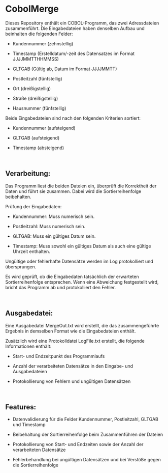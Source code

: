 # CobolMerge


Dieses Repository enthält ein COBOL-Programm, das zwei Adressdateien zusammenführt. Die Eingabedateien haben denselben Aufbau und beinhalten die folgenden Felder:

* Kundennummer (zehnstellig)

* Timestamp (Erstelldatum/-zeit des Datensatzes im Format JJJJMMTTHHMMSS)

* GLTGAB (Gültig ab, Datum im Format JJJJMMTT)

* Postleitzahl (fünfstellig)

* Ort (dreißigstellig)

* Straße (dreißigstellig)

* Hausnummer (fünfstellig)

Beide Eingabedateien sind nach den folgenden Kriterien sortiert:

* Kundennummer (aufsteigend)

* GLTGAB (aufsteigend)

* Timestamp (absteigend)

<br> 

## Verarbeitung:

Das Programm liest die beiden Dateien ein, überprüft die Korrektheit der Daten und führt sie zusammen. Dabei wird die Sortierreihenfolge beibehalten.

Prüfung der Eingabedaten:

* Kundennummer: Muss numerisch sein.

* Postleitzahl: Muss numerisch sein.

* GLTGAB: Muss ein gültiges Datum sein.

* Timestamp: Muss sowohl ein gültiges Datum als auch eine gültige Uhrzeit enthalten.

Ungültige oder fehlerhafte Datensätze werden im Log protokolliert und übersprungen.

Es wird geprüft, ob die Eingabedaten tatsächlich der erwarteten Sortierreihenfolge entsprechen. Wenn eine Abweichung festgestellt wird, bricht das Programm ab und protokolliert den Fehler.

<br> 

## Ausgabedatei:

Eine Ausgabedatei MergeOut.txt wird erstellt, die das zusammengeführte Ergebnis in demselben Format wie die Eingabedateien enthält.

Zusätzlich wird eine Protokolldatei LogFile.txt erstellt, die folgende Informationen enthält:

* Start- und Endzeitpunkt des Programmlaufs

* Anzahl der verarbeiteten Datensätze in den Eingabe- und Ausgabedateien

* Protokollierung von Fehlern und ungültigen Datensätzen

<br> 

## Features:

* Datenvalidierung für die Felder Kundennummer, Postleitzahl, GLTGAB und Timestamp

* Beibehaltung der Sortierreihenfolge beim Zusammenführen der Dateien

* Protokollierung von Start- und Endzeiten sowie der Anzahl der verarbeiteten Datensätze

* Fehlerbehandlung bei ungültigen Datensätzen und bei Verstöße gegen die Sortierreihenfolge
